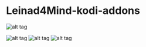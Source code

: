 Leinad4Mind-kodi-addons
=======================

![alt tag](http://i.imgur.com/oiYJPZ5.png)

![alt tag](http://i.imgur.com/SbAtf7B.png) ![alt tag](http://i.imgur.com/gN9mhcy.png)  ![alt tag](http://i.imgur.com/MFdd1gV.png)
